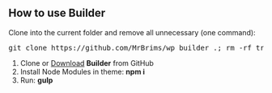 <h2>How to use Builder</h2>

<p>Clone into the current folder and remove all unnecessary (one command):</p>

<pre>git clone https://github.com/MrBrims/wp_builder .; rm -rf trunk .gitignore readme.md .git dist .editorconfig</pre>

<ol>
	<li>Clone or <a href="https://github.com/MrBrims/wp_builder/archive/master.zip">Download</a> <strong>Builder</strong> from GitHub</li>
	<li>Install Node Modules in theme: <strong>npm i</strong></li>
	<li>Run: <strong>gulp</strong></li>
</ol>